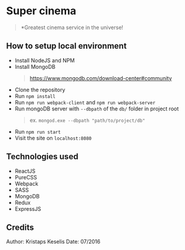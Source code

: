 # Super cinema
> *Greatest cinema service in the universe!

## How to setup local environment

- Install NodeJS and NPM
- Install MongoDB
    > https://www.mongodb.com/download-center#community
- Clone the repository
- Run `npm install`
- Run `npm run webpack-client` and `npm run webpack-server`
- Run mongoDB server with `--dbpath` of the `db/` folder in project root
    > ex. `mongod.exe --dbpath "path/to/project/db"`
- Run `npm run start`
- Visit the site on `localhost:8080`

## Technologies used

- ReactJS
- PureCSS
- Webpack
- SASS
- MongoDB
- Redux
- ExpressJS

## Credits

Author: Kristaps Keselis
Date:   07/2016
